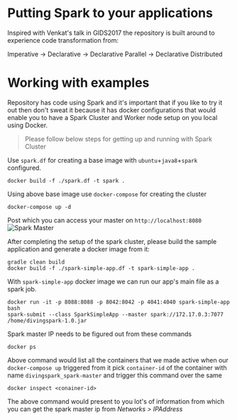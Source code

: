 # Putting Spark to your applications
Inspired with Venkat's talk in GIDS2017 the repository is built around to 
experience code transformation from:

Imperative -> Declarative -> Declarative Parallel -> Declarative Distributed

# Working with examples

Repository has code using Spark and it's important that if you like to try 
it out then don't sweat it because it has docker configurations that would 
enable you to have a Spark Cluster and Worker node setup on you local using 
Docker.

>Please follow below steps for getting up and running with Spark Cluster

Use `spark.df` for creating a base image with `ubuntu`+`java8`+`spark`
configured. 
```
docker build -f ./spark.df -t spark .
```
Using above base image use `docker-compose` for creating the cluster
```
docker-compose up -d
```
Post which you can access your master on `http://localhost:8080`
![Spark Master](https://s3.ap-south-1.amazonaws.com/github-readme/spark-master.png)

After completing the setup of the spark cluster, please build
the sample application and generate a docker image from it:
```
gradle clean build
docker build -f ./spark-simple-app.df -t spark-simple-app .
```
With `spark-simple-app` docker image we can run our app's 
main file as a spark job.
```
docker run -it -p 8088:8088 -p 8042:8042 -p 4041:4040 spark-simple-app  bash
spark-submit --class SparkSimpleApp --master spark://172.17.0.3:7077 /home/divingspark-1.0.jar
```
Spark master IP needs to be figured out from these commands
```
docker ps
```
Above command would list all the containers that we made active
when our `docker-compose up` triggered from it pick `container-id`
of the container with name `divingspark_spark-master` and trigger
this command over the same
```
docker inspect <conainer-id>
```
The above command would present to you lot's of information
from which you can get the spark master ip from _Networks > IPAddress_
